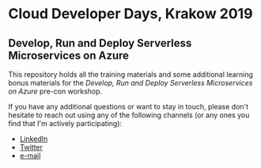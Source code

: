 # Cloud Developer Days, Krakow 2019

## Develop, Run and Deploy Serverless Microservices on Azure

This repository holds all the training materials and some additional learning bonus materials for the *Develop, Run and Deploy Serverless Microservices on Azure* pre-con workshop.

If you have any additional questions or want to stay in touch, please don't hesitate to reach out using any of the following channels (or any ones you find that I'm actively participating):
- <a href="https://www.linkedin.com/in/mangalex/">LinkedIn</a>
- <a href="https://twitter.com/iamalexmang">Twitter</a>
- <a href="mailto:amang@keyticket.eu">e-mail</a>
